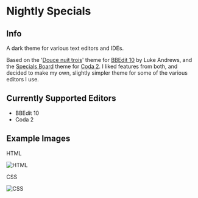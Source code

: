 Nightly Specials
================

Info
----

A dark theme for various text editors and IDEs. 

Based on the '[Douce nuit trois](http://attaboy.tumblr.com/post/75614496/i-never-thought-about-sharing-my-colours-for)' theme for [BBEdit 10](http://www.barebones.com/products/bbedit/index.html) by Luke Andrews, and the [Specials Board](http://joebergantine.com/werkstatt/seestyle) theme for [Coda 2](http://www.panic.com/coda/). I liked features from both, and decided to make my own, slightly simpler theme for some of the various editors I use. 

Currently Supported Editors
---------------------------
* BBEdit 10
* Coda 2

Example Images
--------------
HTML

![HTML](http://i.imgur.com/9giCN.png)

CSS

![CSS](http://i.imgur.com/yXjdg.png)